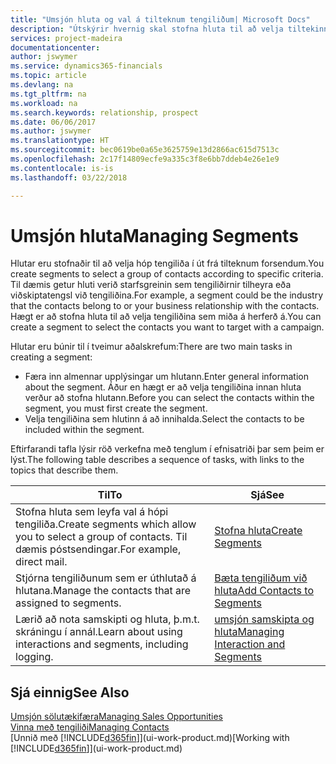 ```yaml
---
title: "Umsjón hluta og val á tilteknum tengiliðum| Microsoft Docs"
description: "Útskýrir hvernig skal stofna hluta til að velja tiltekinn hóp tengiliða út frá sérstökum forsendum, t.d. tengiliðir sem tilheyra tilteknum iðnaði sem þú vilt ná sambandi við."
services: project-madeira
documentationcenter: 
author: jswymer
ms.service: dynamics365-financials
ms.topic: article
ms.devlang: na
ms.tgt_pltfrm: na
ms.workload: na
ms.search.keywords: relationship, prospect
ms.date: 06/06/2017
ms.author: jswymer
ms.translationtype: HT
ms.sourcegitcommit: bec0619be0a65e3625759e13d2866ac615d7513c
ms.openlocfilehash: 2c17f14809ecfe9a335c3f8e6bb7ddeb4e26e1e9
ms.contentlocale: is-is
ms.lasthandoff: 03/22/2018

---
```

# <a name="managing-segments"></a><span data-ttu-id="1feac-103">Umsjón hluta</span><span class="sxs-lookup"><span data-stu-id="1feac-103">Managing Segments</span></span>
<span data-ttu-id="1feac-104">Hlutar eru stofnaðir til að velja hóp tengiliða í út frá tilteknum forsendum.</span><span class="sxs-lookup"><span data-stu-id="1feac-104">You create segments to select a group of contacts according to specific criteria.</span></span> <span data-ttu-id="1feac-105">Til dæmis getur hluti verið starfsgreinin sem tengiliðirnir tilheyra eða viðskiptatengsl við tengiliðina.</span><span class="sxs-lookup"><span data-stu-id="1feac-105">For example, a segment could be the industry that the contacts belong to or your business relationship with the contacts.</span></span> <span data-ttu-id="1feac-106">Hægt er að stofna hluta til að velja tengiliðina sem miða á herferð á.</span><span class="sxs-lookup"><span data-stu-id="1feac-106">You can create a segment to select the contacts you want to target with a campaign.</span></span>

<span data-ttu-id="1feac-107">Hlutar eru búnir til í tveimur aðalskrefum:</span><span class="sxs-lookup"><span data-stu-id="1feac-107">There are two main tasks in creating a segment:</span></span>

* <span data-ttu-id="1feac-108">Færa inn almennar upplýsingar um hlutann.</span><span class="sxs-lookup"><span data-stu-id="1feac-108">Enter general information about the segment.</span></span> <span data-ttu-id="1feac-109">Áður en hægt er að velja tengiliðina innan hluta verður að stofna hlutann.</span><span class="sxs-lookup"><span data-stu-id="1feac-109">Before you can select the contacts within the segment, you must first create the segment.</span></span>
* <span data-ttu-id="1feac-110">Velja tengiliðina sem hlutinn á að innihalda.</span><span class="sxs-lookup"><span data-stu-id="1feac-110">Select the contacts to be included within the segment.</span></span>

<span data-ttu-id="1feac-111">Eftirfarandi tafla lýsir röð verkefna með tenglum í efnisatriði þar sem þeim er lýst.</span><span class="sxs-lookup"><span data-stu-id="1feac-111">The following table describes a sequence of tasks, with links to the topics that describe them.</span></span> 

| <span data-ttu-id="1feac-112">Til</span><span class="sxs-lookup"><span data-stu-id="1feac-112">To</span></span> | <span data-ttu-id="1feac-113">Sjá</span><span class="sxs-lookup"><span data-stu-id="1feac-113">See</span></span> |
| --- | --- |
| <span data-ttu-id="1feac-114">Stofna hluta sem leyfa val á hópi tengiliða.</span><span class="sxs-lookup"><span data-stu-id="1feac-114">Create segments which allow you to select a group of contacts.</span></span> <span data-ttu-id="1feac-115">Til dæmis póstsendingar.</span><span class="sxs-lookup"><span data-stu-id="1feac-115">For example, direct mail.</span></span> |[<span data-ttu-id="1feac-116">Stofna hluta</span><span class="sxs-lookup"><span data-stu-id="1feac-116">Create Segments</span></span>](marketing-how-create-segment.md) |
| <span data-ttu-id="1feac-117">Stjórna tengiliðunum sem er úthlutað á hlutana.</span><span class="sxs-lookup"><span data-stu-id="1feac-117">Manage the contacts that are assigned to segments.</span></span> |[<span data-ttu-id="1feac-118">Bæta tengiliðum við hluta</span><span class="sxs-lookup"><span data-stu-id="1feac-118">Add Contacts to Segments</span></span>](marketing-add-contact-segment.md) |
| <span data-ttu-id="1feac-119">Lærið að nota samskipti og hluta, þ.m.t. skráningu í annál.</span><span class="sxs-lookup"><span data-stu-id="1feac-119">Learn about using interactions and segments, including logging.</span></span> |[<span data-ttu-id="1feac-120">umsjón samskipta og hluta</span><span class="sxs-lookup"><span data-stu-id="1feac-120">Managing Interaction and Segments</span></span>](marketing-interaction-segments.md) |

## <a name="see-also"></a><span data-ttu-id="1feac-121">Sjá einnig</span><span class="sxs-lookup"><span data-stu-id="1feac-121">See Also</span></span>
[<span data-ttu-id="1feac-122">Umsjón sölutækifæra</span><span class="sxs-lookup"><span data-stu-id="1feac-122">Managing Sales Opportunities</span></span>](marketing-manage-sales-opportunities.md)  
[<span data-ttu-id="1feac-123">Vinna með tengiliði</span><span class="sxs-lookup"><span data-stu-id="1feac-123">Managing Contacts</span></span>](marketing-contacts.md)  
<span data-ttu-id="1feac-124">[Unnið með [!INCLUDE[d365fin](includes/d365fin_md.md)]](ui-work-product.md)</span><span class="sxs-lookup"><span data-stu-id="1feac-124">[Working with [!INCLUDE[d365fin](includes/d365fin_md.md)]](ui-work-product.md)</span></span>

